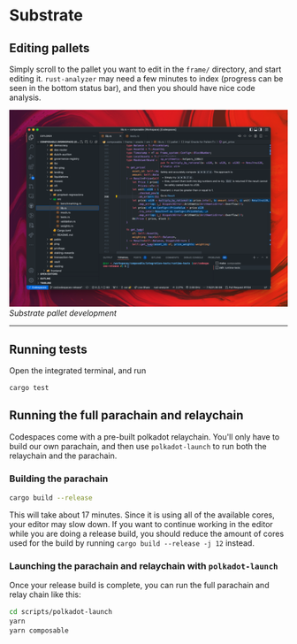 # Substrate

## Editing pallets

Simply scroll to the pallet you want to edit in the `frame/` directory, and start editing it. `rust-analyzer` may need a few minutes to index (progress can be seen in the bottom status bar), and then you should have nice code analysis.

![Substrate pallet development](./substrate-pallet-development.png)
*Substrate pallet development*

---

## Running tests

Open the integrated terminal, and run

```bash
cargo test
```

## Running the full parachain and relaychain

Codespaces come with a pre-built polkadot relaychain. You'll only have to build our own parachain, and then use `polkadot-launch` to run both the relaychain and the parachain.

### Building the parachain

```bash
cargo build --release
```

This will take about 17 minutes. Since it is using all of the available cores, your editor may slow down. If you want to continue working in the editor while you are doing a release build, you should reduce the amount of cores used for the build by running `cargo build --release -j 12` instead.


### Launching the parachain and relaychain with `polkadot-launch`

Once your release build is complete, you can run the full parachain and relay chain like this:

```bash
cd scripts/polkadot-launch
yarn
yarn composable
```
